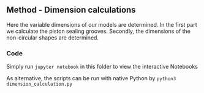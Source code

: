 ## Method - Dimension calculations
Here the variable dimensions of our models are determined. In the first part we calculate the piston sealing grooves. Secondly, the dimensions of the non-circular shapes are determined.

### Code
Simply run `jupyter notebook` in this folder to view the interactive Notebooks

As alternative, the scripts can be run with native Python by `python3 dimension_calculation.py`

